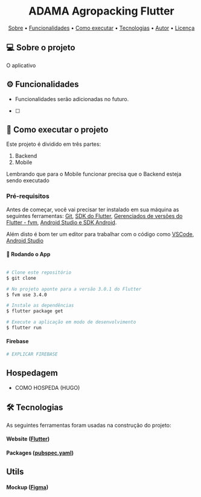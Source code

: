 <h1 align="center">
    ADAMA Agropacking Flutter
</h1>

<p align="center">
 <a href="#-sobre-o-projeto">Sobre</a> •
 <a href="#-funcionalidades">Funcionalidades</a> •
 <a href="#-como-executar-o-projeto">Como executar</a> •
 <a href="#-como adicionar/alterar flavor">Tecnologias</a> •
 <a href="#-autor">Autor</a> •
 <a href="#user-content--licença">Licença</a>
</p>

## 💻 Sobre o projeto

O aplicativo 

## ⚙️ Funcionalidades

- Funcionalidades serão adicionadas no futuro.
- [ ] 


## 🚀 Como executar o projeto

  Este projeto é dividido em três partes:
  1. Backend
  2. Mobile

  Lembrando que para o Mobile funcionar precisa que o Backend esteja sendo executado

### Pré-requisitos

Antes de começar, você vai precisar ter instalado em sua máquina as seguintes ferramentas:
[Git](https://git-scm.com), [SDK do Flutter](https://docs.flutter.dev/get-started/install),
[Gerenciados de versões do Flutter - fvm](https://fvm.app/),
[Android Studio e SDK Android](developer.android.com/studio).

Além disto é bom ter um editor para trabalhar com o código como [VSCode](https://code.visualstudio.com/), [Android Studio](https://developer.android.com)

#### 🎲 Rodando o App

```bash

# Clone este repositório
$ git clone 

# No projeto aponte para a versão 3.0.1 do Flutter 
$ fvm use 3.4.0

# Instale as dependências
$ flutter package get

# Execute a aplicação em modo de desenvolvimento
$ flutter run

```

#### Firebase
```bash
# EXPLICAR FIREBASE 
```
## Hospedagem

- COMO HOSPEDA (HUGO)

## 🛠 Tecnologias

As seguintes ferramentas foram usadas na construção do projeto:

#### **Website**  ([Flutter](https://flutter.dev/multi-platform/web))

#### **Packages**  ([pubspec.yaml](https://github.com/EduardoAkira18/DartWeek/blob/master/pubspec.yaml))

## Utils
#### **Mockup**  ([Figma](https://www.figma.com/file/6VWEhq8V8tQBF9zgYQq42P/App_album_copa?node-id=0%3A1))
